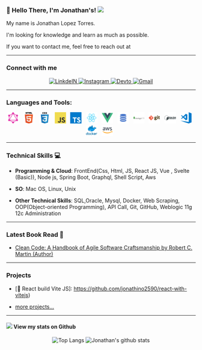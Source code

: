 ### 👋 Hello There, I'm Jonathan's!  <img src="https://github.com/TheDudeThatCode/TheDudeThatCode/blob/master/Assets/Earth.gif" width="24px">

My name is Jonathan Lopez Torres. 

I'm looking for knowledge and learn as much as possible.

If you want to contact me, feel free to reach out at 

----------
### Connect with me
<p align='center'> 
<a target="_blank" href="https://www.linkedin.com/in/aryclenio-barros-060322135/">
  <img alt="LinkdeIN" height="30" src="https://static-exp1.licdn.com/sc/h/al2o9zrvru7aqj8e1x2rzsrca" />
</a>
<a target="_blank" href="https://www.instagram.com/lopeztorres2590/">
  <img  alt="Instagram" height="30" src="https://i.blogs.es/84fb9a/instagram/1366_2000.jpg" />
</a>
<a target="_blank" href="https://about.me/jonathanlopeztorres">
  <img  alt="Devto"height="30" src="https://about.me/s3/h/favicon/favicon_48.d67d3678.png" />
</a>
<a target="_blank" href="mailto:jonathino2590@gmail.com">
  <img alt="Gmail" height="30" src="https://cdn.icon-icons.com/icons2/2631/PNG/512/gmail_new_logo_icon_159149.png" />
</a>

<br />

----------
### Languages and Tools:


<!--
<img alt="webpack" height="30"  src="https://raw.githubusercontent.com/github/explore/80688e429a7d4ef2fca1e82350fe8e3517d3494d/topics/webpack/webpack.png" />
<img alt="angular" height="30" src="https://raw.githubusercontent.com/github/explore/80688e429a7d4ef2fca1e82350fe8e3517d3494d/topics/angular/angular.png" />
<img alt="Python" height="30" src="https://raw.githubusercontent.com/github/explore/80688e429a7d4ef2fca1e82350fe8e3517d3494d/topics/python/python.png" />
<img alt="Node.js" height="30" src="https://raw.githubusercontent.com/github/explore/80688e429a7d4ef2fca1e82350fe8e3517d3494d/topics/nodejs/nodejs.png" />
<img alt="MySQL" width="40px" src="https://raw.githubusercontent.com/github/explore/80688e429a7d4ef2fca1e82350fe8e3517d3494d/topics/mysql/mysql.png" />
<img alt="Visual Studio Code" height="30" src="https://raw.githubusercontent.com/github/explore/80688e429a7d4ef2fca1e82350fe8e3517d3494d/topics/visual-studio-code/visual-studio-code.png" /> 
<img alt="postgresql" height="30" src="https://raw.githubusercontent.com/github/explore/80688e429a7d4ef2fca1e82350fe8e3517d3494d/topics/postgresql/postgresql.png" />
<img alt="Spring" height="30" src="https://raw.githubusercontent.com/github/explore/80688e429a7d4ef2fca1e82350fe8e3517d3494d/topics/java/java.png" />
<img alt="Terminal" height="30" src="https://raw.githubusercontent.com/github/explore/80688e429a7d4ef2fca1e82350fe8e3517d3494d/topics/terminal/terminal.png" />
<img alt="GitHub" height="30" src="https://raw.githubusercontent.com/github/explore/78df643247d429f6cc873026c0622819ad797942/topics/github/github.png" />
<img alt="Kubernetes" height="30" src="https://raw.githubusercontent.com/jmnote/z-icons/master/16x16/kubernetes.png" />
<img alt="GCP" width="40" src="https://github.com/melanieshi0120/melanieshi0120/blob/master/images/GCP_LOG.png" />
<img alt="Azure" width="55" src="https://raw.githubusercontent.com/github/explore/80688e429a7d4ef2fca1e82350fe8e3517d3494d/topics/azure/azure.png" />
-->

<p align='center'> 
<a href="https://graphql.org/"><img alt="graphql" height="30" src="https://raw.githubusercontent.com/github/explore/80688e429a7d4ef2fca1e82350fe8e3517d3494d/topics/graphql/graphql.png" /></a>&nbsp;&nbsp;
<a href="https://developer.mozilla.org/en-US/docs/Web/Guide/HTML/HTML5"><img alt="HTML5" height="30" src="https://raw.githubusercontent.com/github/explore/80688e429a7d4ef2fca1e82350fe8e3517d3494d/topics/html/html.png" /></a>&nbsp;&nbsp;
<a href="https://www.w3schools.com/css/"><img alt="CSS3" height="30" src="https://raw.githubusercontent.com/github/explore/80688e429a7d4ef2fca1e82350fe8e3517d3494d/topics/css/css.png" /></a>&nbsp;&nbsp;
<a href="https://www.javascript.com/"><img alt="JavaScript" height="30" src="https://raw.githubusercontent.com/github/explore/80688e429a7d4ef2fca1e82350fe8e3517d3494d/topics/javascript/javascript.png" /></a>&nbsp;&nbsp;
<a href="https://www.typescriptlang.org/"><img height="30" src="https://raw.githubusercontent.com/github/explore/80688e429a7d4ef2fca1e82350fe8e3517d3494d/topics/typescript/typescript.png"></a>&nbsp;&nbsp;
<a href="https://reactjs.org/"><img alt="React" height="30" src="https://raw.githubusercontent.com/github/explore/80688e429a7d4ef2fca1e82350fe8e3517d3494d/topics/react/react.png" /></a>&nbsp;&nbsp;
<a href="https://vuejs.org/"><img alt="Vue" height="30" src="https://raw.githubusercontent.com/github/explore/80688e429a7d4ef2fca1e82350fe8e3517d3494d/topics/vue/vue.png" /></a>&nbsp;&nbsp;
<a href="https://www.w3schools.com/sql/"><img alt="SQL" height="30" src="https://raw.githubusercontent.com/github/explore/80688e429a7d4ef2fca1e82350fe8e3517d3494d/topics/sql/sql.png" /></a>&nbsp;&nbsp;
<a href="https://www.mongodb.com/3"><img alt="Mongodb" height="30" src="https://raw.githubusercontent.com/github/explore/80688e429a7d4ef2fca1e82350fe8e3517d3494d/topics/mongodb/mongodb.png" /></a>&nbsp;&nbsp;
<a href="https://git-scm.com/"><img alt="Git" height="30" src="https://raw.githubusercontent.com/github/explore/80688e429a7d4ef2fca1e82350fe8e3517d3494d/topics/git/git.png" /></a>&nbsp;&nbsp;
<a href="https://www.gnu.org/software/bash/"><img alt="Shell" height="30" src="https://raw.githubusercontent.com/github/explore/80688e429a7d4ef2fca1e82350fe8e3517d3494d/topics/bash/bash.png" /></a>&nbsp;&nbsp;
<a href="https://code.visualstudio.com/"><img alt="Visual Studio Code" height="30" src="https://raw.githubusercontent.com/github/explore/80688e429a7d4ef2fca1e82350fe8e3517d3494d/topics/visual-studio-code/visual-studio-code.png" /></a>&nbsp;&nbsp;
<a href="https://www.docker.com/"><img alt="Docker" height="30" src="https://raw.githubusercontent.com/github/explore/80688e429a7d4ef2fca1e82350fe8e3517d3494d/topics/docker/docker.png" /></a>&nbsp;&nbsp;
<a href="https://aws.amazon.com/"><img alt="AWS" height="30" src="https://raw.githubusercontent.com/github/explore/80688e429a7d4ef2fca1e82350fe8e3517d3494d/topics/aws/aws.png" /></a>&nbsp;&nbsp;

----------
### Technical Skills 💻

- **Programming & Cloud**: 
FrontEnd(Css, Html, JS, React JS, Vue , Svelte (Basic)), Node js, Spring Boot, Graphql, Shell Script, Aws

- **SO**: 
Mac OS, Linux, Unix

- **Other Technical Skills**: SQL,Oracle, Mysql, Docker, Web Scraping, OOP(Object-oriented Programming), API Call, Git, GitHub, Weblogic 11g 12c Administration
---
### Latest Book Read 📕

- [Clean Code: A Handbook of Agile Software Craftsmanship by Robert C. Martin (Author) ](https://www.amazon.com/Clean-Code-Handbook-Software-Craftsmanship-ebook-dp-B001GSTOAM/dp/B001GSTOAM/ref=mt_other?_encoding=UTF8&me=&qid=1614262259)

---
### Projects
- [🧬 React build Vite JS]: https://github.com/jonathino2590/react-with-vitejs)

- [more projects...](https://github.com/jonathino2590?tab=repositories)

----------

#### <img src="https://media.giphy.com/media/VgCDAzcKvsR6OM0uWg/giphy.gif" width="50"> View my stats on Github 

<div align="center">

![Top Langs](https://github-readme-stats.vercel.app/api/top-langs/?username=jonathino2590&layout=compact)
![Jonathan's github stats](https://github-readme-stats.vercel.app/api/?username=jonathino2590&show_icons=true&hide_border=true&count_private=true&hide=&cache_seconds=86400&theme=dark) 

</div>




